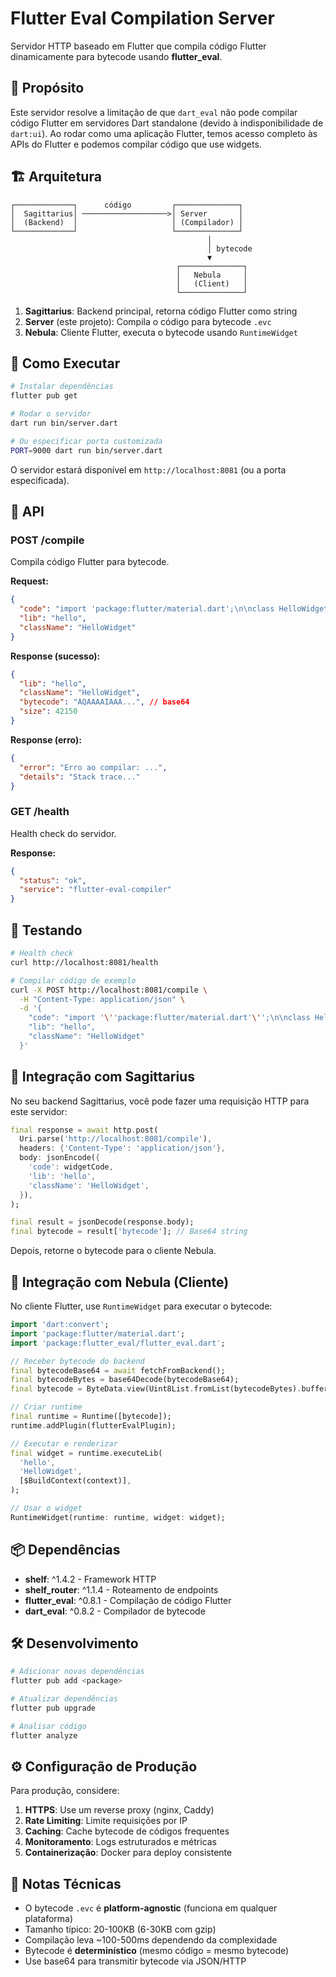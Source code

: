 # Flutter Eval Compilation Server

Servidor HTTP baseado em Flutter que compila código Flutter dinamicamente para bytecode usando **flutter_eval**.

## 🎯 Propósito

Este servidor resolve a limitação de que `dart_eval` não pode compilar código Flutter em servidores Dart standalone (devido à indisponibilidade de `dart:ui`). Ao rodar como uma aplicação Flutter, temos acesso completo às APIs do Flutter e podemos compilar código que use widgets.

## 🏗️ Arquitetura

```
┌─────────────┐      código         ┌──────────────┐
│  Sagittarius│ ───────────────────>│ Server       │
│  (Backend)  │                     │ (Compilador) │
└─────────────┘                     └──────────────┘
                                            │
                                            │ bytecode
                                            ▼
                                     ┌──────────────┐
                                     │   Nebula     │
                                     │   (Client)   │
                                     └──────────────┘
```

1. **Sagittarius**: Backend principal, retorna código Flutter como string
2. **Server** (este projeto): Compila o código para bytecode `.evc`
3. **Nebula**: Cliente Flutter, executa o bytecode usando `RuntimeWidget`

## 🚀 Como Executar

```bash
# Instalar dependências
flutter pub get

# Rodar o servidor
dart run bin/server.dart

# Ou especificar porta customizada
PORT=9000 dart run bin/server.dart
```

O servidor estará disponível em `http://localhost:8081` (ou a porta especificada).

## 📡 API

### POST /compile

Compila código Flutter para bytecode.

**Request:**
```json
{
  "code": "import 'package:flutter/material.dart';\n\nclass HelloWidget ...",
  "lib": "hello",
  "className": "HelloWidget"
}
```

**Response (sucesso):**
```json
{
  "lib": "hello",
  "className": "HelloWidget",
  "bytecode": "AQAAAAIAAA...", // base64
  "size": 42150
}
```

**Response (erro):**
```json
{
  "error": "Erro ao compilar: ...",
  "details": "Stack trace..."
}
```

### GET /health

Health check do servidor.

**Response:**
```json
{
  "status": "ok",
  "service": "flutter-eval-compiler"
}
```

## 🧪 Testando

```bash
# Health check
curl http://localhost:8081/health

# Compilar código de exemplo
curl -X POST http://localhost:8081/compile \
  -H "Content-Type: application/json" \
  -d '{
    "code": "import '\''package:flutter/material.dart'\'';\n\nclass HelloWidget extends StatelessWidget {\n  const HelloWidget({Key? key}) : super(key: key);\n\n  @override\n  Widget build(BuildContext context) {\n    return const Text('\''Hello from bytecode!'\'');\n  }\n}",
    "lib": "hello",
    "className": "HelloWidget"
  }'
```

## 🔌 Integração com Sagittarius

No seu backend Sagittarius, você pode fazer uma requisição HTTP para este servidor:

```dart
final response = await http.post(
  Uri.parse('http://localhost:8081/compile'),
  headers: {'Content-Type': 'application/json'},
  body: jsonEncode({
    'code': widgetCode,
    'lib': 'hello',
    'className': 'HelloWidget',
  }),
);

final result = jsonDecode(response.body);
final bytecode = result['bytecode']; // Base64 string
```

Depois, retorne o bytecode para o cliente Nebula.

## 🔌 Integração com Nebula (Cliente)

No cliente Flutter, use `RuntimeWidget` para executar o bytecode:

```dart
import 'dart:convert';
import 'package:flutter/material.dart';
import 'package:flutter_eval/flutter_eval.dart';

// Receber bytecode do backend
final bytecodeBase64 = await fetchFromBackend();
final bytecodeBytes = base64Decode(bytecodeBase64);
final bytecode = ByteData.view(Uint8List.fromList(bytecodeBytes).buffer);

// Criar runtime
final runtime = Runtime([bytecode]);
runtime.addPlugin(flutterEvalPlugin);

// Executar e renderizar
final widget = runtime.executeLib(
  'hello',
  'HelloWidget',
  [$BuildContext(context)],
);

// Usar o widget
RuntimeWidget(runtime: runtime, widget: widget);
```

## 📦 Dependências

- **shelf**: ^1.4.2 - Framework HTTP
- **shelf_router**: ^1.1.4 - Roteamento de endpoints
- **flutter_eval**: ^0.8.1 - Compilação de código Flutter
- **dart_eval**: ^0.8.2 - Compilador de bytecode

## 🛠️ Desenvolvimento

```bash
# Adicionar novas dependências
flutter pub add <package>

# Atualizar dependências
flutter pub upgrade

# Analisar código
flutter analyze
```

## ⚙️ Configuração de Produção

Para produção, considere:

1. **HTTPS**: Use um reverse proxy (nginx, Caddy)
2. **Rate Limiting**: Limite requisições por IP
3. **Caching**: Cache bytecode de códigos frequentes
4. **Monitoramento**: Logs estruturados e métricas
5. **Containerização**: Docker para deploy consistente

## 📝 Notas Técnicas

- O bytecode `.evc` é **platform-agnostic** (funciona em qualquer plataforma)
- Tamanho típico: 20-100KB (6-30KB com gzip)
- Compilação leva ~100-500ms dependendo da complexidade
- Bytecode é **determinístico** (mesmo código = mesmo bytecode)
- Use base64 para transmitir bytecode via JSON/HTTP
